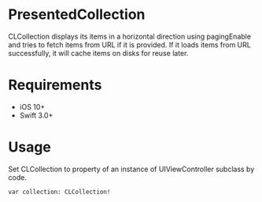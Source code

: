 # PresentedCollection

CLCollection displays its items in a horizontal direction using pagingEnable and tries to fetch items from URL if it is provided.
If it loads items from URL successfully, it will cache items on disks for reuse later.

# Requirements
- iOS 10+
- Swift 3.0+

# Usage
Set CLCollection to property of an instance of UIViewController subclass by code.
````
var collection: CLCollection!
````
